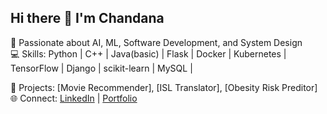 ## Hi there 👋 I'm Chandana
🚀 Passionate about AI, ML, Software Development, and System Design  
💻 Skills: Python | C++ | Java(basic) | Flask | Docker | Kubernetes | TensorFlow | Django | scikit-learn | MySQL | 

📂 Projects: [Movie Recommender], [ISL Translator], [Obesity Risk Preditor]  
🌐 Connect: [LinkedIn](https://www.linkedin.com/in/chandu15/) | [Portfolio](https://chandanaportfoli.netlify.app/#)
